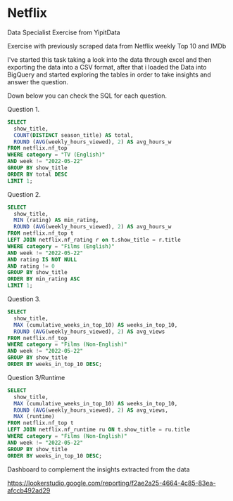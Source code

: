 # Netflix

Data Specialist Exercise from YipitData

Exercise with previously scraped data from Netflix weekly Top 10 and IMDb

I've started this task taking a look into the data through excel and then
exporting the data into a CSV format, after that i loaded the Data into
BigQuery and started exploring the tables in order to take insights and 
answer the question.

Down below you can check the SQL for each question.

Question 1.

```SQL
SELECT
  show_title,
  COUNT(DISTINCT season_title) AS total,
  ROUND (AVG(weekly_hours_viewed), 2) AS avg_hours_w
FROM netflix.nf_top
WHERE category = "TV (English)" 
AND week != "2022-05-22"
GROUP BY show_title
ORDER BY total DESC
LIMIT 1;
```

Question 2.

```SQL
SELECT 
  show_title,
  MIN (rating) AS min_rating,
  ROUND (AVG(weekly_hours_viewed), 2) AS avg_hours_w
FROM netflix.nf_top t
LEFT JOIN netflix.nf_rating r on t.show_title = r.title
WHERE category = "Films (English)" 
AND week != "2022-05-22"
AND rating IS NOT NULL
AND rating != 0
GROUP BY show_title
ORDER BY min_rating ASC
LIMIT 1;
```

Question 3.

```SQL
SELECT
  show_title,
  MAX (cumulative_weeks_in_top_10) AS weeks_in_top_10,
  ROUND (AVG(weekly_hours_viewed), 2) AS avg_views
FROM netflix.nf_top
WHERE category = "Films (Non-English)"
AND week != "2022-05-22"
GROUP BY show_title
ORDER BY weeks_in_top_10 DESC;
```

Question 3/Runtime

```SQL
SELECT
  show_title,
  MAX (cumulative_weeks_in_top_10) AS weeks_in_top_10,
  ROUND (AVG(weekly_hours_viewed), 2) AS avg_views,
  MAX (runtime)
FROM netflix.nf_top t
LEFT JOIN netflix.nf_runtime ru ON t.show_title = ru.title
WHERE category = "Films (Non-English)"
AND week != "2022-05-22"
GROUP BY show_title
ORDER BY weeks_in_top_10 DESC;
```

Dashboard to complement the insights extracted from the data

https://lookerstudio.google.com/reporting/f2ae2a25-4664-4c85-83ea-afccb492ad29

